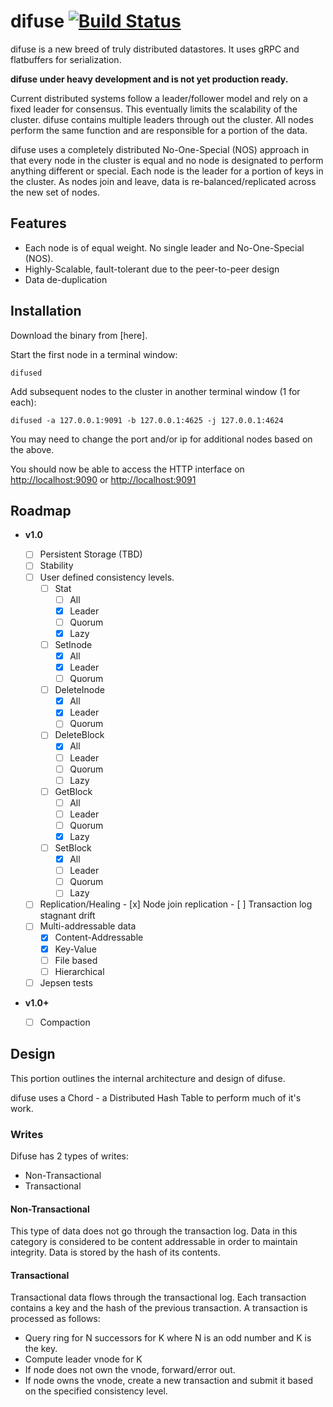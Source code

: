 # difuse [![Build Status](https://travis-ci.org/ipkg/difuse.svg?branch=master)](https://travis-ci.org/ipkg/difuse)

difuse is a new breed of truly distributed datastores.  It uses gRPC and flatbuffers for
serialization.

**difuse under heavy development and is not yet production ready.**

Current distributed systems follow a leader/follower model and rely on a fixed leader
for consensus. This eventually limits the scalability of the cluster.  difuse contains
multiple leaders through out the cluster.  All nodes perform the same function and are
responsible for a portion of the data.

difuse uses a completely distributed No-One-Special (NOS) approach in that every node in the
cluster is equal and no node is designated to perform anything different or special.  Each
node is the leader for a portion of keys in the cluster.  As nodes join and leave, data is
re-balanced/replicated across the new set of nodes.

## Features

- Each node is of equal weight. No single leader and No-One-Special (NOS).
- Highly-Scalable, fault-tolerant due to the peer-to-peer design
- Data de-duplication


## Installation
Download the binary from [here].

Start the first node in a terminal window:

```
difused
```

Add subsequent nodes to the cluster in another terminal window (1 for each):

```
difused -a 127.0.0.1:9091 -b 127.0.0.1:4625 -j 127.0.0.1:4624
```

You may need to change the port and/or ip for additional nodes based on the above.

You should now be able to access the HTTP interface on [http://localhost:9090](http://localhost:9090)
or [http://localhost:9091](http://localhost:9091)


## Roadmap

- **v1.0**

    - [ ] Persistent Storage (TBD)
    - [ ] Stability
    - [ ] User defined consistency levels.
        - [ ] Stat
            - [ ] All
            - [x] Leader
            - [ ] Quorum
            - [x] Lazy
        - [ ] SetInode
            - [x] All
            - [x] Leader
            - [ ] Quorum
        - [ ] DeleteInode
            - [x] All
            - [x] Leader
            - [ ] Quorum
        - [ ] DeleteBlock
            - [x] All
            - [ ] Leader
            - [ ] Quorum
            - [ ] Lazy
        - [ ] GetBlock
            - [ ] All
            - [ ] Leader
            - [ ] Quorum
            - [x] Lazy
        - [ ] SetBlock
            - [x] All
            - [ ] Leader
            - [ ] Quorum
            - [ ] Lazy
    - [ ] Replication/Healing
            - [x] Node join replication
            - [ ] Transaction log stagnant drift
    - [ ] Multi-addressable data
        - [x] Content-Addressable
        - [x] Key-Value
        - [ ] File based
        - [ ] Hierarchical
    - [ ] Jepsen tests

- **v1.0+**

    - [ ] Compaction

## Design
This portion outlines the internal architecture and design of difuse.

difuse uses a Chord - a Distributed Hash Table to perform much of it's work.  

### Writes
Difuse has 2 types of writes:

- Non-Transactional
- Transactional

#### Non-Transactional

This type of data does not go through the transaction log.  Data in this category
is considered to be content addressable in order to maintain integrity.  Data is stored
by the hash of its contents.

#### Transactional
Transactional data flows through the transactional log.  Each transaction contains
a key and the hash of the previous transaction.  A transaction is processed as follows:

- Query ring for N successors for K where N is an odd number and K is the key.
- Compute leader vnode for K
- If node does not own the vnode, forward/error out.
- If node owns the vnode, create a new transaction and submit it based on the specified consistency level.
